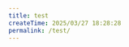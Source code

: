 ```yaml
---
title: test
createTime: 2025/03/27 18:28:28
permalink: /test/
---
```


<FillIn
:questions="[
  {
    stem: ['This book is {{1}}. It’s not {{2}}.', 'Can you help {{3}}?'],
    answer: ['mine', 'yours','me'],
    explanation: 'This book is mine. It’s not yours.',
  }
]"
/>
